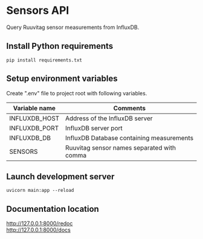 # Sensors API
Query Ruuvitag sensor measurements from InfluxDB.

## Install Python requirements
`pip install requirements.txt`

## Setup environment variables
Create ".env" file to project root with following variables.

Variable name | Comments
--- | --- |
INFLUXDB_HOST | Address of the InfluxDB server
INFLUXDB_PORT | InfluxDB server port
INFLUXDB_DB | InfluxDB Database containing measurements
SENSORS | Ruuvitag sensor names separated with comma
## Launch development server
`uvicorn main:app --reload`

## Documentation location
http://127.0.0.1:8000/redoc  
http://127.0.0.1:8000/docs
